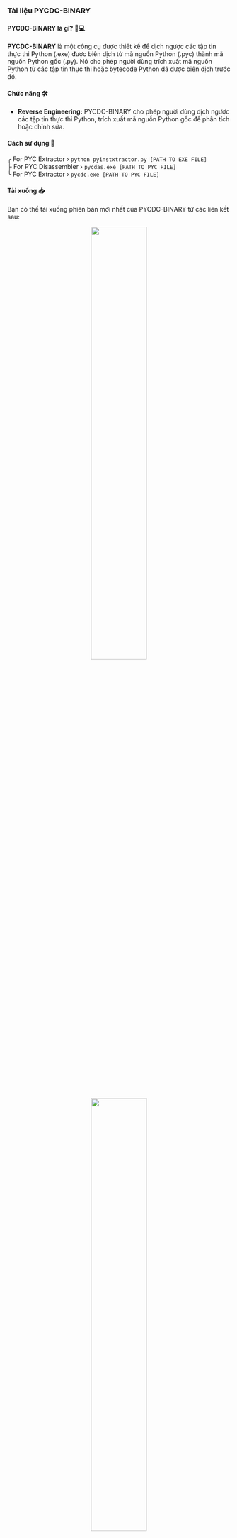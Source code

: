 <h3>Tài liệu PYCDC-BINARY</h3>
<h4>PYCDC-BINARY là gì? 🐍💻</h4>
<p><strong>PYCDC-BINARY</strong> là một công cụ được thiết kế để dịch ngược các tập tin thực thi Python (.exe) được biên
    dịch từ mã nguồn Python (.pyc) thành mã nguồn Python gốc (.py). Nó cho phép người dùng trích xuất mã nguồn Python từ
    các tập tin thực thi hoặc bytecode Python đã được biên dịch trước đó.</p>
<h4>Chức năng 🛠️</h4>
<ul>
    <li><strong>Reverse Engineering:</strong> PYCDC-BINARY cho phép người dùng dịch ngược các tập tin thực thi Python,
        trích xuất mã nguồn Python gốc để phân tích hoặc chỉnh sửa.</li>
</ul>
<h4>Cách sử dụng 🚀</h4>
<p>╭ For PYC Extractor › <code>python pyinstxtractor.py [PATH TO EXE FILE]</code><br>
    ├ For PYC Disassembler › <code>pycdas.exe [PATH TO PYC FILE]</code><br>
    ╰ For PYC Extractor › <code>pycdc.exe [PATH TO PYC FILE]</code></p>
<h4>Tải xuống 📥</h4>
<p>Bạn có thể tải xuống phiên bản mới nhất của PYCDC-BINARY từ các liên kết sau:</p>
<center>
    <p align="center" width="100%">
        <a width="50%" align="center"
            href="https://github.com/tripleseven190504/PYCDC-BINARY/releases/download/stable-release/pyinstxtractor.py">
            <img width="50%" align="center"
                src="https://readme-typing-svg.herokuapp.com?font=JetBrains+Mono&weight=600&size=25&duration=2000&pause=2000&vCenter=true&random=true&width=345&lines=Download+PYINSTXTRACTOR">
            <br>
        </a>
    </p>
    <p align="center">
        <a width="50%" align="center"
            href="https://github.com/tripleseven190504/PYCDC-BINARY/releases/download/stable-release/pycdc.exe">
            <img width="50%"
                src="https://readme-typing-svg.herokuapp.com?font=JetBrains+Mono&weight=600&size=25&duration=2000&pause=2000&vCenter=true&random=true&width=210&lines=Download+PYCDC">
        </a>
        <a width="50%" align="center"
            href="https://github.com/tripleseven190504/PYCDC-BINARY/releases/download/stable-release/pycdas.exe">
            <img width="50%" align="center"
                src="https://readme-typing-svg.herokuapp.com?font=JetBrains+Mono&weight=600&size=25&duration=2000&pause=2000&vCenter=true&random=true&width=225&lines=Download+PYCDAS">
        </a>
    </p>
</center>

<h4>Miễn trừ trách nhiệm ☣️</h4>
<p>Sử dụng nó vào vào mục đích học tập và luôn tôn trọng quyền sở hữu trí tuệ của người khác</p>
<h4>Cảm ơn ❣️</h4>
<p>PYCDC-BINARY được build dựa trên các dự án mã nguồn mở khác, bao gồm <a
        href="https://github.com/extremecoders-re/pyinstxtractor">PYINSTXTRACTOR</a> và <a
        href="https://github.com/zrax/pycdc">PYCDC</a>.</p>
